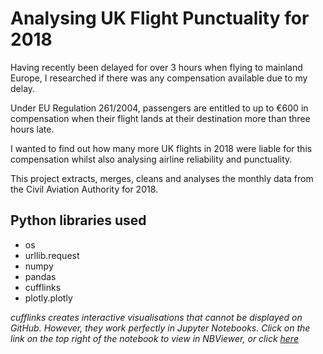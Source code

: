 # Analysing UK Flight Punctuality for 2018

Having recently been delayed for over 3 hours when flying to mainland Europe, I researched if there was any compensation available due to my delay. 

Under EU Regulation 261/2004, passengers are entitled to up to €600 in compensation when their flight lands at their destination more than three hours late. 

I wanted to find out how many more UK flights in 2018 were liable for this compensation whilst also analysing airline reliability and punctuality.

This project extracts, merges, cleans and analyses the monthly data from the Civil Aviation Authority for 2018.

## Python libraries used
- os
- urllib.request
- numpy
- pandas
- cufflinks
- plotly.plotly


*cufflinks creates interactive visualisations that cannot be displayed on GitHub. However, they work perfectly in Jupyter Notebooks.
Click on the link on the top right of the notebook to view in NBViewer, or click [here](https://nbviewer.jupyter.org/github/cmcd21/flight_punctuality/blob/a2d1043334041bc5a88b4cdadea4f5626bca0c5a/flight_data.ipynb)*
